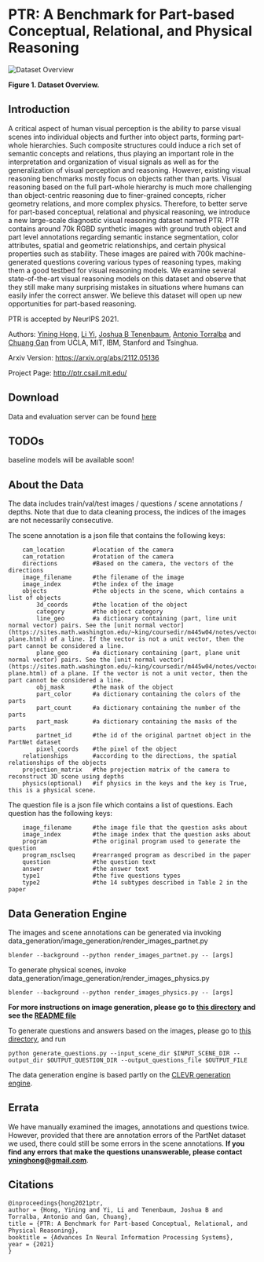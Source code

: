 # PTR: A Benchmark for Part-based Conceptual, Relational, and Physical Reasoning

![Dataset Overview](http://ptr.csail.mit.edu/assets/teaser.png)

**Figure 1. Dataset Overview.**

## Introduction

A critical aspect of human visual perception is the ability to parse visual scenes into individual objects and further into object parts, forming part-whole hierarchies. Such composite structures could induce a rich set of semantic concepts and relations, thus playing an important role in the interpretation and organization of visual signals as well as for the generalization of visual perception and reasoning. However, existing visual reasoning benchmarks mostly focus on objects rather than parts. Visual reasoning based on the full part-whole hierarchy is much more challenging than object-centric reasoning due to finer-grained concepts, richer geometry relations, and more complex physics. Therefore, to better serve for part-based conceptual, relational and physical reasoning, we introduce a new large-scale diagnostic visual reasoning dataset named PTR. PTR contains around 70k RGBD synthetic images with ground truth object and part level annotations regarding semantic instance segmentation, color attributes, spatial and geometric relationships, and certain physical properties such as stability. These images are paired with 700k machine-generated questions covering various types of reasoning types, making them a good testbed for visual reasoning models. We examine several state-of-the-art visual reasoning models on this dataset and observe that they still make many surprising mistakes in situations where humans can easily infer the correct answer. We believe this dataset will open up new opportunities for part-based reasoning.

PTR is accepted by NeurIPS 2021.

Authors: [Yining Hong](https://evelinehong.github.io/), [Li Yi](https://cs.stanford.edu/~ericyi/), [Joshua B Tenenbaum](http://web.mit.edu/cocosci/josh.html), [Antonio Torralba](http://web.mit.edu/cocosci/josh.html) and [Chuang Gan](https://people.csail.mit.edu/ganchuang/) from UCLA, MIT, IBM, Stanford and Tsinghua.

Arxiv Version: https://arxiv.org/abs/2112.05136

Project Page: http://ptr.csail.mit.edu/

## Download
Data and evaluation server can be found [here](http://ptr.csail.mit.edu/)

## TODOs
baseline models will be available soon!

## About the Data
The data includes train/val/test images / questions / scene annotations / depths. 
Note that due to data cleaning process, the indices of the images are not necessarily consecutive.

The scene annotation is a json file that contains the following keys:
```
    cam_location        #location of the camera
    cam_rotation        #rotation of the camera
    directions          #Based on the camera, the vectors of the directions
    image_filename      #the filename of the image
    image_index         #the index of the image
    objects             #the objects in the scene, which contains a list of objects
        3d_coords       #the location of the object
        category        #the object category
        line_geo        #a dictionary containing (part, line unit normal vector) pairs. See the [unit normal vector](https://sites.math.washington.edu/~king/coursedir/m445w04/notes/vector/normals-plane.html) of a line. If the vector is not a unit vector, then the part cannot be considered a line.
        plane_geo       #a dictionary containing (part, plane unit normal vector) pairs. See the [unit normal vector](https://sites.math.washington.edu/~king/coursedir/m445w04/notes/vector/normals-plane.html) of a plane. If the vector is not a unit vector, then the part cannot be considered a line.
        obj_mask        #the mask of the object
        part_color      #a dictionary containing the colors of the parts
        part_count      #a dictionary containing the number of the parts
        part_mask       #a dictionary containing the masks of the parts
        partnet_id      #the id of the original partnet object in the PartNet dataset
        pixel_coords    #the pixel of the object
    relationships       #according to the directions, the spatial relationships of the objects
    projection_matrix   #the projection matrix of the camera to reconstruct 3D scene using depths
    physics(optional)   #if physics in the keys and the key is True, this is a physical scene.
```

The question file is a json file which contains a list of questions. Each question has the following keys:
```
    image_filename      #the image file that the question asks about
    image_index         #the image index that the question asks about
    program             #the original program used to generate the question
    program_nsclseq     #rearranged program as described in the paper
    question            #the question text
    answer              #the answer text
    type1               #the five questions types
    type2               #the 14 subtypes described in Table 2 in the paper
```

## Data Generation Engine
The images and scene annotations can be generated via invoking data_generation/image_generation/render_images_partnet.py
```
blender --background --python render_images_partnet.py -- [args]
```

To generate physical scenes, invoke data_generation/image_generation/render_images_physics.py
```
blender --background --python render_images_physics.py -- [args]
```

**For more instructions on image generation, please go to [this directory](https://github.com/evelinehong/PTR/tree/main/data_generation/image_generation) and see the [README file](https://github.com/evelinehong/PTR/tree/main/data_generation/image_generation/README.md)**

To generate questions and answers based on the images, please go to [this directory](https://github.com/evelinehong/PTR/tree/main/data_generation/question_generation), and run
```
python generate_questions.py --input_scene_dir $INPUT_SCENE_DIR --output_dir $OUTPUT_QUESTION_DIR --output_questions_file $OUTPUT_FILE
```

The data generation engine is based partly on the [CLEVR generation engine](https://github.com/facebookresearch/clevr-dataset-gen).

## Errata
We have manually examined the images, annotations and questions twice. However, provided that there are annotation errors of the PartNet dataset we used, there could still be some errors in the scene annotations. **If you find any errors that make the questions unanswerable, please contact yninghong@gmail.com**. 

## Citations
    @inproceedings{hong2021ptr,
    author = {Hong, Yining and Yi, Li and Tenenbaum, Joshua B and Torralba, Antonio and Gan, Chuang},
    title = {PTR: A Benchmark for Part-based Conceptual, Relational, and Physical Reasoning},
    booktitle = {Advances In Neural Information Processing Systems},
    year = {2021}
    }
